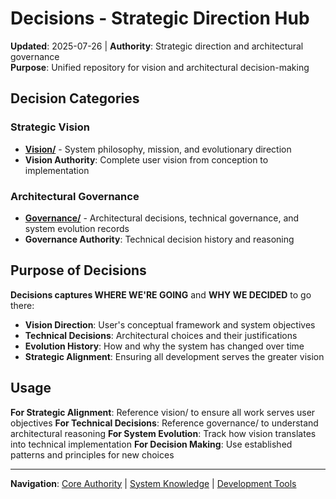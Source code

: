 # Decisions - Strategic Direction Hub

**Updated**: 2025-07-26 | **Authority**: Strategic direction and architectural governance  
**Purpose**: Unified repository for vision and architectural decision-making

## Decision Categories

### **Strategic Vision**
- **[Vision/](vision/)** - System philosophy, mission, and evolutionary direction
- **Vision Authority**: Complete user vision from conception to implementation

### **Architectural Governance**  
- **[Governance/](governance/)** - Architectural decisions, technical governance, and system evolution records
- **Governance Authority**: Technical decision history and reasoning

## Purpose of Decisions

**Decisions captures WHERE WE'RE GOING** and **WHY WE DECIDED** to go there:
- **Vision Direction**: User's conceptual framework and system objectives  
- **Technical Decisions**: Architectural choices and their justifications
- **Evolution History**: How and why the system has changed over time
- **Strategic Alignment**: Ensuring all development serves the greater vision

## Usage

**For Strategic Alignment**: Reference vision/ to ensure all work serves user objectives
**For Technical Decisions**: Reference governance/ to understand architectural reasoning
**For System Evolution**: Track how vision translates into technical implementation
**For Decision Making**: Use established patterns and principles for new choices

---
**Navigation**: [Core Authority](../core/README.md) | [System Knowledge](../context/README.md) | [Development Tools](../../tools/README.md)